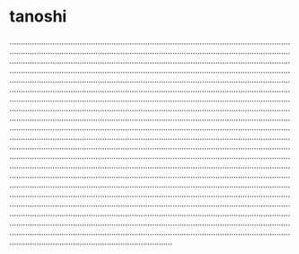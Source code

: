 # tanoshi

....................................................................................................................................................................................................................................................................................................................................................................................................................................................................................................................................................................................................................................................................................................................................................................................................................................................................................................................................................................................................................................................................................................................................................................................................................................................................................................................................................................................................................................................................................................................................................................................................................................................................................................................................................................................................................................................................................................................................................................................................................................................................................................................................................................................................................................................................................................................................................................................................................................................................................................................................................................................................................................................................................................................................................................................